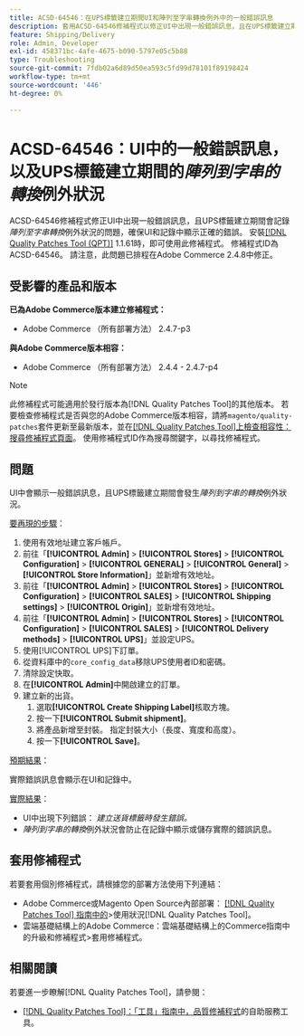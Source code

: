```yaml
---
title: ACSD-64546：在UPS標籤建立期間UI和陣列至字串轉換例外中的一般錯誤訊息
description: 套用ACSD-64546修補程式以修正UI中出現一般錯誤訊息，且在UPS標籤建立期間會記錄陣列至字串轉換例外狀況的Adobe Commerce問題。 修補程式可確保UI和記錄中顯示正確的錯誤。
feature: Shipping/Delivery
role: Admin, Developer
exl-id: 458371bc-4afe-4675-b090-5797e05c5b88
type: Troubleshooting
source-git-commit: 7fdb02a6d89d50ea593c5fd99d78101f89198424
workflow-type: tm+mt
source-wordcount: '446'
ht-degree: 0%

---
```


# ACSD-64546：UI中的一般錯誤訊息，以及UPS標籤建立期間的&#x200B;*陣列到字串的轉換*&#x200B;例外狀況

ACSD-64546修補程式修正UI中出現一般錯誤訊息，且UPS標籤建立期間會記錄&#x200B;*陣列至字串轉換*&#x200B;例外狀況的問題，確保UI和記錄中顯示正確的錯誤。 安裝[[!DNL Quality Patches Tool (QPT)]](/help/tools/quality-patches-tool/quality-patches-tool-to-self-serve-quality-patches.md) 1.1.61時，即可使用此修補程式。 修補程式ID為ACSD-64546。 請注意，此問題已排程在Adobe Commerce 2.4.8中修正。

## 受影響的產品和版本

**已為Adobe Commerce版本建立修補程式：**
* Adobe Commerce （所有部署方法） 2.4.7-p3

**與Adobe Commerce版本相容：**
* Adobe Commerce （所有部署方法） 2.4.4 - 2.4.7-p4

>[!NOTE]
>
>此修補程式可能適用於發行版本為[!DNL Quality Patches Tool]的其他版本。 若要檢查修補程式是否與您的Adobe Commerce版本相容，請將`magento/quality-patches`套件更新至最新版本，並在[[!DNL Quality Patches Tool]上檢查相容性：搜尋修補程式頁面](https://experienceleague.adobe.com/tools/commerce-quality-patches/index.html)。 使用修補程式ID作為搜尋關鍵字，以尋找修補程式。

## 問題

UI中會顯示一般錯誤訊息，且UPS標籤建立期間會發生&#x200B;*陣列到字串的轉換*&#x200B;例外狀況。

<u>要再現的步驟</u>：

1. 使用有效地址建立客戶帳戶。
1. 前往「**[!UICONTROL Admin]** > **[!UICONTROL Stores]** > **[!UICONTROL Configuration]** > **[!UICONTROL GENERAL]** > **[!UICONTROL General]** > **[!UICONTROL Store Information]**」並新增有效地址。
1. 前往「**[!UICONTROL Admin]** > **[!UICONTROL Stores]** > **[!UICONTROL Configuration]** > **[!UICONTROL SALES]** > **[!UICONTROL Shipping settings]** > **[!UICONTROL Origin]**」並新增有效地址。
1. 前往「**[!UICONTROL Admin]** > **[!UICONTROL Stores]** > **[!UICONTROL Configuration]** > **[!UICONTROL SALES]** > **[!UICONTROL Delivery methods]** > **[!UICONTROL UPS]**」並設定UPS。
1. 使用[!UICONTROL UPS]下訂單。
1. 從資料庫中的`core_config_data`移除UPS使用者ID和密碼。
1. 清除設定快取。
1. 在&#x200B;**[!UICONTROL Admin]**&#x200B;中開啟建立的訂單。
1. 建立新的出貨。
   1. 選取&#x200B;**[!UICONTROL Create Shipping Label]**&#x200B;核取方塊。
   1. 按一下&#x200B;**[!UICONTROL Submit shipment]**。
   1. 將產品新增至封裝。 指定封裝大小（長度、寬度和高度）。
   1. 按一下&#x200B;**[!UICONTROL Save]**。

<u>預期結果</u>：

實際錯誤訊息會顯示在UI和記錄中。

<u>實際結果</u>：

* UI中出現下列錯誤：
  *建立送貨標籤時發生錯誤。*
* *陣列到字串的轉換*&#x200B;例外狀況會防止在記錄中顯示或儲存實際的錯誤訊息。

## 套用修補程式

若要套用個別修補程式，請根據您的部署方法使用下列連結：
* Adobe Commerce或Magento Open Source內部部署： [[!DNL Quality Patches Tool] 指南中的](/help/tools/quality-patches-tool/usage.md)>使用狀況[!DNL Quality Patches Tool]。
* 雲端基礎結構上的Adobe Commerce：雲端基礎結構上的Commerce指南中的升級和修補程式>套用修補程式。

## 相關閱讀

若要進一步瞭解[!DNL Quality Patches Tool]，請參閱：
* [[!DNL Quality Patches Tool]：「工具」指南中，品質修補程式](/help/tools/quality-patches-tool/quality-patches-tool-to-self-serve-quality-patches.md)的自助服務工具。
